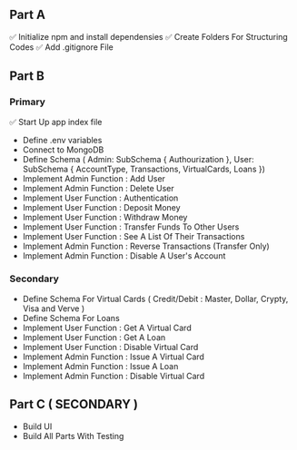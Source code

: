 ## Part A
✅ Initialize npm and install dependensies
✅ Create Folders For Structuring Codes
✅ Add .gitignore File


## Part B

### Primary
✅ Start Up app index file
- Define .env variables
- Connect to MongoDB
- Define Schema ( Admin: SubSchema { Authourization }, User: SubSchema { AccountType, Transactions, VirtualCards, Loans })
- Implement Admin Function : Add User
- Implement Admin Function : Delete User
- Implement User Function : Authentication
- Implement User Function : Deposit Money
- Implement User Function : Withdraw Money
- Implement User Function : Transfer Funds To Other Users
- Implement User Function : See A List Of Their Transactions
- Implement Admin Function : Reverse Transactions (Transfer Only)
- Implement Admin Function : Disable A User's Account

### Secondary
- Define Schema For Virtual Cards ( Credit/Debit : Master, Dollar, Crypty, Visa and Verve )
- Define Schema For Loans
- Implement User Function : Get A Virtual Card
- Implement User Function : Get A Loan
- Implement User Function : Disable Virtual Card
- Implement Admin Function : Issue A Virtual Card
- Implement Admin Function : Issue A Loan
- Implement Admin Function : Disable Virtual Card


## Part C ( SECONDARY )
- Build UI
- Build All Parts With Testing